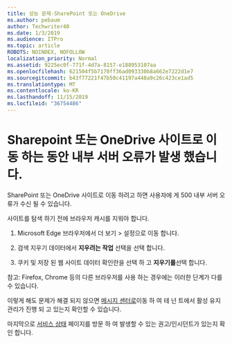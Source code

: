 ```yaml
---
title: 성능 문제-SharePoint 또는 OneDrive
ms.author: pebaum
author: Techwriter40
ms.date: 1/3/2019
ms.audience: ITPro
ms.topic: article
ROBOTS: NOINDEX, NOFOLLOW
localization_priority: Normal
ms.assetid: 9225ec0f-771f-4d7a-8157-e188953107aa
ms.openlocfilehash: 621504f5b7170ff36ad093330b8a662e7222d1e7
ms.sourcegitcommit: b43f77221f47b50c41197a448a9c26c423ce1ad5
ms.translationtype: MT
ms.contentlocale: ko-KR
ms.lasthandoff: 11/15/2019
ms.locfileid: "36754486"
---
```

# <a name="internal-server-error-when-navigating-to-sharepoint-or-onedrive-sites"></a>Sharepoint 또는 OneDrive 사이트로 이동 하는 동안 내부 서버 오류가 발생 했습니다.

SharePoint 또는 OneDrive 사이트로 이동 하려고 하면 사용자에 게 500 내부 서버 오류가 수신 될 수 있습니다. 

사이트를 탐색 하기 전에 브라우저 캐시를 지워야 합니다.


1. Microsoft Edge 브라우저에서 더 보기 > 설정으로 이동 합니다.

2. 검색 지우기 데이터에서 **지우려는 작업** 선택을 선택 합니다.

3. 쿠키 및 저장 된 웹 사이트 데이터 확인란을 선택 하 고 **지우기를**선택 합니다.

참고: Firefox, Chrome 등의 다른 브라우저를 사용 하는 경우에는 이러한 단계가 다를 수 있습니다.

이렇게 해도 문제가 해결 되지 않으면 [메시지 센터로](https://portal.office.com/adminportal/home#/MessageCenter)이동 하 여 테 넌 트에서 활성 유지 관리가 진행 되 고 있는지 확인할 수 있습니다.

마지막으로 [서비스 상태](https://portal.office.com/adminportal/home#/servicehealth) 페이지를 방문 하 여 발생할 수 있는 권고/인시던트가 있는지 확인 합니다.


